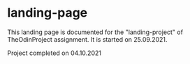 # landing-page

This landing page is documented for the "landing-project" of TheOdinProject assignment. It is started on 25.09.2021.


Project completed on 04.10.2021
